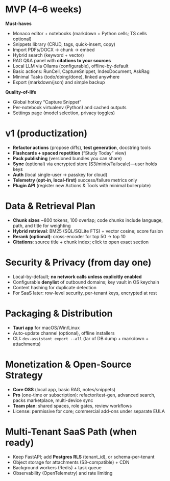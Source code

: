 # MVP (4–6 weeks)

**Must-haves**

* Monaco editor + notebooks (markdown + Python cells; TS cells optional)
* Snippets library (CRUD, tags, quick-insert, copy)
* Import PDFs/DOCX → chunk → embed
* Hybrid search (keyword + vector)
* RAG Q\&A panel with **citations to your sources**
* Local LLM via Ollama (configurable), offline-by-default
* Basic actions: RunCell, CaptureSnippet, IndexDocument, AskRag
* Minimal Tasks (todo/doing/done), linked anywhere
* Export (markdown/json) and simple backup

**Quality-of-life**

* Global hotkey “Capture Snippet”
* Per-notebook virtualenv (Python) and cached outputs
* Settings page (model selection, privacy toggles)

# v1 (productization)

* **Refactor actions** (propose diffs), **test generation**, docstring tools
* **Flashcards + spaced repetition** (“Study Today” view)
* **Pack publishing** (versioned bundles you can share)
* **Sync** (optional) via encrypted store (S3/minio/Tailscale)—user holds keys
* **Auth** (local single-user → passkey for cloud)
* **Telemetry (opt-in, local-first)** success/failure metrics only
* **Plugin API** (register new Actions & Tools with minimal boilerplate)

# Data & Retrieval Plan

* **Chunk sizes** \~800 tokens, 100 overlap; code chunks include language, path, and title for weighting
* **Hybrid retrieval**: BM25 (SQL/SQLite FTS) + vector cosine; score fusion
* **Rerank (optional)**: cross-encoder for top 50 → top 10
* **Citations**: source title + chunk index; click to open exact section

# Security & Privacy (from day one)

* Local-by-default; **no network calls unless explicitly enabled**
* Configurable **denylist** of outbound domains; key vault in OS keychain
* Content hashing for duplicate detection
* For SaaS later: row-level security, per-tenant keys, encrypted at rest

# Packaging & Distribution

* **Tauri app** for macOS/Win/Linux
* Auto-update channel (optional), offline installers
* CLI: `dev-assistant export --all` (tar of DB dump + markdown + attachments)

# Monetization & Open-Source Strategy

* **Core OSS** (local app, basic RAG, notes/snippets)
* **Pro** (one-time or subscription): refactor/test-gen, advanced search, packs marketplace, multi-device sync
* **Team plan**: shared spaces, role gates, review workflows
* License: permissive for core; commercial add-ons under separate EULA

# Multi-Tenant SaaS Path (when ready)

* Keep FastAPI; add **Postgres RLS** (tenant\_id), or schema-per-tenant
* Object storage for attachments (S3-compatible) + CDN
* Background workers (Redis) + task queue
* Observability (OpenTelemetry) and rate limiting
